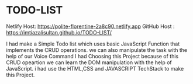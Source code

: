 # TODO-LIST
Netlify Host: https://polite-florentine-2a8c90.netlify.app
GitHub  Host : https://imtiazalisultan.github.io/TODO-LIST/

I had make a Simple Todo list which uses basic JavaScript Function that implements the CRUD operations. we can also manipulate the task with the help of our Voice Command
I had Choosing this Project because of this CRUD opeartion we can learn the DOM manipulation with the help of JavaScript.
i had use the HTML,CSS and JAVASCRIPT TechStack to make this Project.
